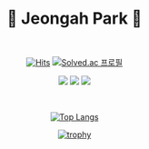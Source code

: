 <div align=center>

# 🌱 Jeongah Park 🌱
    
<br/>

[![Hits](https://hits.seeyoufarm.com/api/count/incr/badge.svg?url=https%3A%2F%2Fgithub.com%2Fco3oing)](https://hits.seeyoufarm.com) [![Solved.ac 프로필](http://mazassumnida.wtf/api/mini/generate_badge?boj=cooing)](https://solved.ac/cooing)
    
<img src="https://img.shields.io/badge/Swift-F05138?style=flat-square&logo=Swift&logoColor=white"/></a> <img src="https://img.shields.io/badge/iOS-000000?style=flat-square&logo=iOS&logoColor=white"/></a> <img src="https://img.shields.io/badge/Xcode-147EFB?style=flat-square&logo=Xcode&logoColor=white"/></a>

<br/>

[![Top Langs](https://github-readme-stats.vercel.app/api/top-langs/?username=co3oing&layout=compact)](https://github.com/anuraghazra/github-readme-stats)
   
   
[![trophy](https://github-profile-trophy.vercel.app/?username=co3oing&row=2&column=3&no-frame=true)](https://github.com/ryo-ma/github-profile-trophy)

    
</div>

